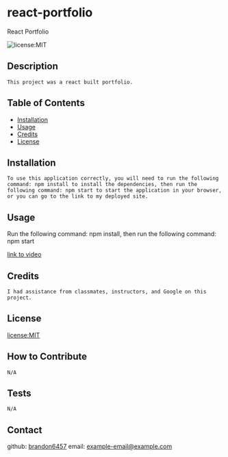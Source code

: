 # react-portfolio
React Portfolio

   ![license:MIT](https://img.shields.io/badge/license-MIT-blue)
   
  ## Description
    This project was a react built portfolio.
  ## Table of Contents
  
  - [Installation](#installation)
  - [Usage](#usage)
  - [Credits](#credits)
  - [License](#license)
  
  ## Installation
    To use this application correctly, you will need to run the following command: npm install to install the dependencies, then run the following command: npm start to start the application in your browser, or you can go to the link to my deployed site.
  ## Usage
   Run the following command: npm install, then run the following command: npm start

[link to video](https://drive.google.com/file/d/1IN_bfE3u_tU4_k9RszVspSDA4FwjLH6_/view)

  ## Credits
    I had assistance from classmates, instructors, and Google on this project.
  ## License
  [license:MIT](https://opensource.org/licenses/MIT/)
  ## How to Contribute
    N/A
  ## Tests
    N/A
  ## Contact
  github: [brandon6457](https://github.com/brandon6457)
  email: example-email@example.com